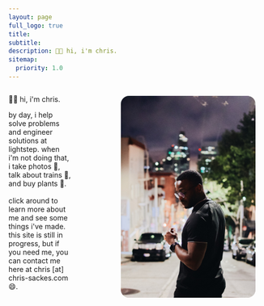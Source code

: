 ```yaml
---
layout: page
full_logo: true
title:
subtitle:
description: 👋🏾 hi, i'm chris.
sitemap:
  priority: 1.0
---
```


<div style="display:flex;flex-direction:row;justify-content:space-between">
<div>
<p id="describe-text">👋🏾 hi, i'm chris.</p>
<p style="width:60%">
by day, i help solve problems and engineer solutions at lightstep. when i'm not doing that, i take photos 📸, talk about trains 🚄, and buy plants 🌱.
<br>
<br>
click around to learn more about me and see some things i've made. <span class="accent">this site is still in progress</span>, but if you need me, you can contact me here at chris [at] chris-sackes.com 😄.

</p>
</div>

<img style="height:400px;margin:16px;background-color:lightgray;border-radius:16px;" src="/assets/img/self/self.jpg">
</div>
<br>
<br>
<br>
